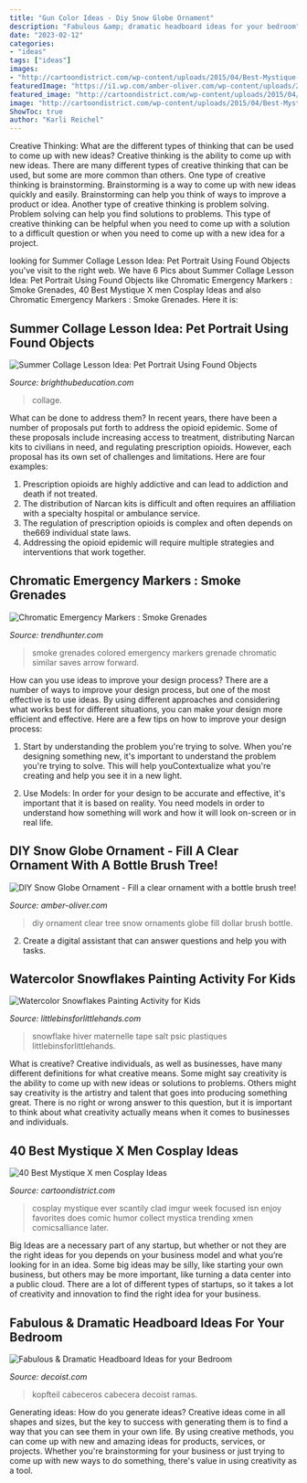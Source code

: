 ```yaml
---
title: "Gun Color Ideas - Diy Snow Globe Ornament"
description: "Fabulous &amp; dramatic headboard ideas for your bedroom"
date: "2023-02-12"
categories:
- "ideas"
tags: ["ideas"]
images:
- "http://cartoondistrict.com/wp-content/uploads/2015/04/Best-Mystique-X-men-Cosplay-Ideas004.jpg"
featuredImage: "https://i1.wp.com/amber-oliver.com/wp-content/uploads/2016/12/DIY-Snowglobe-ornament-15.jpg?fit=1000%2C1500&amp;ssl=1"
featured_image: "http://cartoondistrict.com/wp-content/uploads/2015/04/Best-Mystique-X-men-Cosplay-Ideas004.jpg"
image: "http://cartoondistrict.com/wp-content/uploads/2015/04/Best-Mystique-X-men-Cosplay-Ideas004.jpg"
ShowToc: true
author: "Karli Reichel"
---
```



Creative Thinking: What are the different types of thinking that can be used to come up with new ideas?
Creative thinking is the ability to come up with new ideas. There are many different types of creative thinking that can be used, but some are more common than others. One type of creative thinking is brainstorming. Brainstorming is a way to come up with new ideas quickly and easily. Brainstorming can help you think of ways to improve a product or idea. Another type of creative thinking is problem solving. Problem solving can help you find solutions to problems. This type of creative thinking can be helpful when you need to come up with a solution to a difficult question or when you need to come up with a new idea for a project.

	

		
looking for Summer Collage Lesson Idea: Pet Portrait Using Found Objects you've visit to the right web. We have 6 Pics about Summer Collage Lesson Idea: Pet Portrait Using Found Objects like Chromatic Emergency Markers : Smoke Grenades, 40 Best Mystique X men Cosplay Ideas and also Chromatic Emergency Markers : Smoke Grenades. Here it is:
		
    
## Summer Collage Lesson Idea: Pet Portrait Using Found Objects

<img loading=lazy src="https://img.bhs4.com/66/1/661E714C46D3CC98F7CBCE46E08C691EAF5744E8_lis.jpg" onerror="this.onerror=null;this.src='https://tse2.mm.bing.net/th?id=OIP.KrqlM_zRYkXebxIUy8luggHaKe&amp;pid=15.1';" alt="Summer Collage Lesson Idea: Pet Portrait Using Found Objects">

_Source: brighthubeducation.com_

>collage. 

	

What can be done to address them?
In recent years, there have been a number of proposals put forth to address the opioid epidemic. Some of these proposals include increasing access to treatment, distributing Narcan kits to civilians in need, and regulating prescription opioids. However, each proposal has its own set of challenges and limitations. Here are four examples:
1) Prescription opioids are highly addictive and can lead to addiction and death if not treated. 
2) The distribution of Narcan kits is difficult and often requires an affiliation with a specialty hospital or ambulance service. 
3) The regulation of prescription opioids is complex and often depends on the669 individual state laws. 
4) Addressing the opioid epidemic will require multiple strategies and interventions that work together.

    
## Chromatic Emergency Markers : Smoke Grenades

<img loading=lazy src="http://cdn.trendhunterstatic.com/thumbs/smoke-grenades.jpeg" onerror="this.onerror=null;this.src='https://tse3.mm.bing.net/th?id=OIP.toA7Aw-JQxY_tMX1QDLN6QHaGK&amp;pid=15.1';" alt="Chromatic Emergency Markers : Smoke Grenades">

_Source: trendhunter.com_

>smoke grenades colored emergency markers grenade chromatic similar saves arrow forward. 

	

How can you use ideas to improve your design process?
There are a number of ways to improve your design process, but one of the most effective is to use ideas. By using different approaches and considering what works best for different situations, you can make your design more efficient and effective. Here are a few tips on how to improve your design process:
1. Start by understanding the problem you're trying to solve. When you're designing something new, it's important to understand the problem you're trying to solve. This will help youContextualize what you're creating and help you see it in a new light.

2. Use Models: In order for your design to be accurate and effective, it's important that it is based on reality. You need models in order to understand how something will work and how it will look on-screen or in real life.

    
## DIY Snow Globe Ornament - Fill A Clear Ornament With A Bottle Brush Tree!

<img loading=lazy src="https://i1.wp.com/amber-oliver.com/wp-content/uploads/2016/12/DIY-Snowglobe-ornament-15.jpg?fit=1000%2C1500&amp;ssl=1" onerror="this.onerror=null;this.src='https://tse1.mm.bing.net/th?id=OIP.YhGnXjltWk2h5kBk2BXNHAHaLH&amp;pid=15.1';" alt="DIY Snow Globe Ornament - Fill a clear ornament with a bottle brush tree!">

_Source: amber-oliver.com_

>diy ornament clear tree snow ornaments globe fill dollar brush bottle. 

	

2. Create a digital assistant that can answer questions and help you with tasks.

    
## Watercolor Snowflakes Painting Activity For Kids

<img loading=lazy src="https://littlebinsforlittlehands.com/wp-content/uploads/2014/12/Watercolor-Snowflakes-Winter-painting-activity.jpg" onerror="this.onerror=null;this.src='https://tse3.mm.bing.net/th?id=OIP.UCCTS9xIghDFooWfJURgyQHaKX&amp;pid=15.1';" alt="Watercolor Snowflakes Painting Activity for Kids">

_Source: littlebinsforlittlehands.com_

>snowflake hiver maternelle tape salt psic plastiques littlebinsforlittlehands. 

	

What is creative?
Creative individuals, as well as businesses, have many different definitions for what creative means. Some might say creativity is the ability to come up with new ideas or solutions to problems. Others might say creativity is the artistry and talent that goes into producing something great. There is no right or wrong answer to this question, but it is important to think about what creativity actually means when it comes to businesses and individuals.

    
## 40 Best Mystique X Men Cosplay Ideas

<img loading=lazy src="http://cartoondistrict.com/wp-content/uploads/2015/04/Best-Mystique-X-men-Cosplay-Ideas004.jpg" onerror="this.onerror=null;this.src='https://tse1.mm.bing.net/th?id=OIP.D-Jegsmys4hUeJfovBL7eQHaLH&amp;pid=15.1';" alt="40 Best Mystique X men Cosplay Ideas">

_Source: cartoondistrict.com_

>cosplay mystique ever scantily clad imgur week focused isn enjoy favorites does comic humor collect mystica trending xmen comicsalliance later. 

	

Big Ideas are a necessary part of any startup, but whether or not they are the right ideas for you depends on your business model and what you’re looking for in an idea. Some big ideas may be silly, like starting your own business, but others may be more important, like turning a data center into a public cloud. There are a lot of different types of startups, so it takes a lot of creativity and innovation to find the right idea for your business.

    
## Fabulous &amp; Dramatic Headboard Ideas For Your Bedroom

<img loading=lazy src="https://cdn.decoist.com/wp-content/uploads/2012/10/dramatic-headboard-rustic-wood-e1350122448668.jpg" onerror="this.onerror=null;this.src='https://tse2.mm.bing.net/th?id=OIP.dVLcpKBRchmKq7x_oeObKAHaHB&amp;pid=15.1';" alt="Fabulous &amp; Dramatic Headboard Ideas for your Bedroom">

_Source: decoist.com_

>kopfteil cabeceros cabecera decoist ramas. 

	

Generating ideas: How do you generate ideas?
Creative ideas come in all shapes and sizes, but the key to success with generating them is to find a way that you can see them in your own life. By using creative methods, you can come up with new and amazing ideas for products, services, or projects. Whether you're brainstorming for your business or just trying to come up with new ways to do something, there's value in using creativity as a tool.

